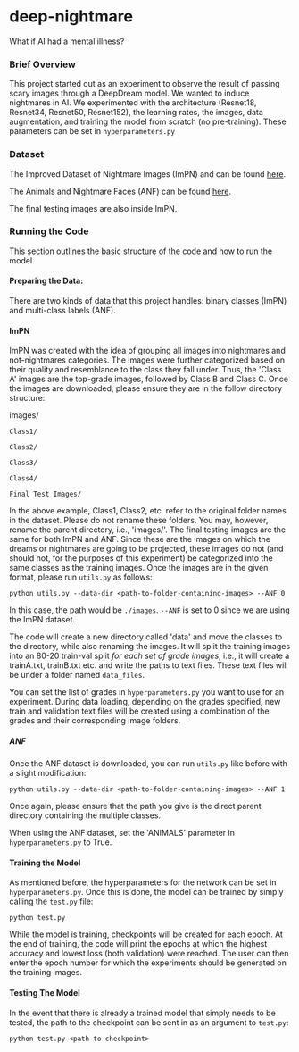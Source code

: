 # deep-nightmare
What if AI had a mental illness?

### Brief Overview
This project started out as an experiment to observe the result of passing scary images through a DeepDream model. We wanted to induce nightmares in AI. We experimented with the architecture (Resnet18, Resnet34, Resnet50, Resnet152), the learning rates, the images, data augmentation, and training the model from scratch (no pre-training). These parameters can be set in ```hyperparameters.py```

### Dataset
The Improved Dataset of Nightmare Images (ImPN) and can be found [here](https://drive.google.com/open?id=1EnJhKBbtGkBVtwfRpsD3h22Nfi9Lj3JQ).

The Animals and Nightmare Faces (ANF) can be found [here](https://drive.google.com/open?id=1VubGXc3kbOx6S-Ir-VkOx1cO3Pjq3E3u).

The final testing images are also inside ImPN.

### Running the Code
This section outlines the basic structure of the code and how to run the model.
#### Preparing the Data:
There are two kinds of data that this project handles: binary classes (ImPN) and multi-class labels (ANF).
#### ImPN
ImPN was created with the idea of grouping all images into nightmares and not-nightmares categories. The images were further categorized based on their quality and resemblance to the class they fall under. Thus, the 'Class A' images are the top-grade images, followed by Class B and Class C.
Once the images are downloaded, please ensure they are in the follow directory structure:

  images/

    Class1/

    Class2/

    Class3/

    Class4/

    Final Test Images/

In the above example, Class1, Class2, etc. refer to the original folder names in the dataset. Please do not rename these folders. You may, however, rename the parent directory, i.e., 'images/'.
The final testing images are the same for both ImPN and ANF. Since these are the images on which the dreams or nightmares are going to be projected, these images do not (and should not, for the purposes of this experiment) be categorized into the same classes as the training images.
Once the images are in the given format, please run ```utils.py``` as follows:
```
python utils.py --data-dir <path-to-folder-containing-images> --ANF 0
```
In this case, the path would be ```./images```. ```--ANF``` is set to 0 since we are using the ImPN dataset.

The code will create a new directory called 'data' and move the classes to the directory, while also renaming the images. It will split the training images into an 80-20 train-val split *for each set of grade images*, i.e., it will create a trainA.txt, trainB.txt etc. and write the paths to text files. These text files will be under a folder named ```data_files```.

You can set the list of grades in ```hyperparameters.py``` you want to use for an experiment. During data loading, depending on the grades specified, new train and validation text files will be created using a combination of the grades and their corresponding image folders.

##### ANF
Once the ANF dataset is downloaded, you can run ```utils.py``` like before with a slight modification:
```
python utils.py --data-dir <path-to-folder-containing-images> --ANF 1
```
Once again, please ensure that the path you give is the direct parent directory containing the multiple classes.

When using the ANF dataset, set the 'ANIMALS' parameter in ```hyperparameters.py``` to True.

#### Training the Model
As mentioned before, the hyperparameters for the network can be set in ```hyperparameters.py```. Once this is done, the model can be trained by simply calling the ```test.py``` file:
```
python test.py
```

While the model is training, checkpoints will be created for each epoch. At the end of training, the code will print the epochs at which the highest accuracy and lowest loss (both validation) were reached. The user can then enter the epoch number for which the experiments should be generated on the training images.

#### Testing The Model
In the event that there is already a trained model that simply needs to be tested, the path to the checkpoint can be sent in as an argument to ```test.py```:
```
python test.py <path-to-checkpoint>
```
